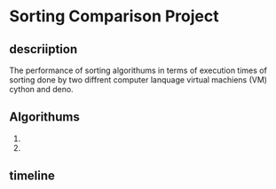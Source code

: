 # Sorting Comparison Project
## descriiption
The performance of sorting algorithums in terms of execution times of sorting done by two diffrent computer lanquage virtual machiens (VM) cython and deno.
## Algorithums
1.
1.
## timeline
